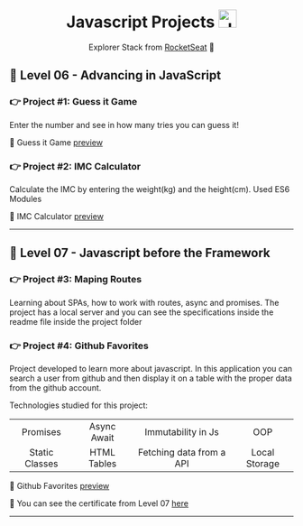<h1 align ="center">Javascript Projects <img height="32" src="https://seeklogo.com/images/J/javascript-logo-E967E87D74-seeklogo.com.png" alt="Javascript"/> </h1>
<p align="center">Explorer Stack from <a href = "rocketseat.com.br">RocketSeat</a> 🚀</p>

<h2> 🔷 Level 06 - Advancing in JavaScript</h2>
<h3> 👉 Project #1: Guess it Game</h3>
<p>Enter the number and see in how many tries you can guess it!</p>

🔗 Guess it Game <a href = "https://carolfons.github.io/explorer-projects/jogo-adivinhacao/" >preview</a>

<h3> 👉 Project #2: IMC Calculator</h3>
<p>Calculate the IMC by entering the weight(kg) and the height(cm). Used <bold>ES6 Modules</bold></p>

🔗 IMC Calculator <a href = "https://carolfons.github.io/explorer-projects/calculo-imc/" >preview </a>

---

<h2>🔷 Level 07 - Javascript before the Framework</h2>
<h3> 👉 Project #3: Maping Routes</h3>
<p>Learning about SPAs, how to work with routes, async and promises. The project has a local server and you can see the specifications inside the readme file inside the project folder</p>
<h3> 👉 Project #4: Github Favorites</h3>
<p>Project developed to learn more about javascript. In this application you can search a user from github and then display it on a table with the proper data from the github account.</p>
<p>Technologies studied for this project:</p>

|                |                |                          |               |
| :------------: |:--------------:| :-----------------------:|:-------------:|
| Promises       | Async Await    | Immutability in Js       |    OOP        |
| Static Classes | HTML Tables    | Fetching data from a API | Local Storage |

🔗 Github Favorites <a href = "https://carolfons.github.io/explorer-projects/github-favs/">preview </a>

<p> 📃 You can see the certificate from Level 07 <a href="https://app.rocketseat.com.br/certificates/0bc851f7-f183-4f22-a2f7-a4dbece4e8d1">here</a></p>

---

